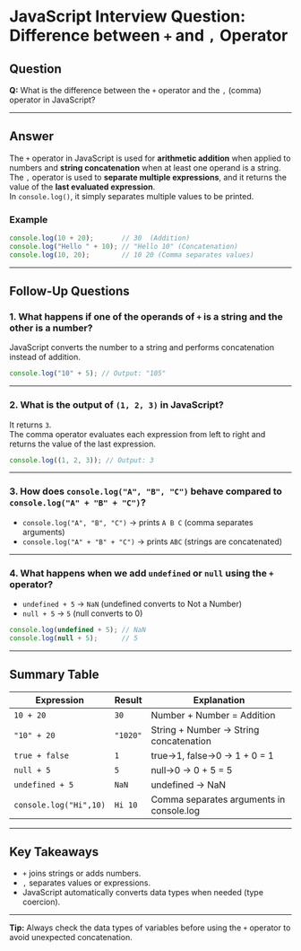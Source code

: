 # JavaScript Interview Question: Difference between `+` and `,` Operator

## Question
**Q:** What is the difference between the `+` operator and the `,` (comma) operator in JavaScript?

---

## Answer
The `+` operator in JavaScript is used for **arithmetic addition** when applied to numbers and **string concatenation** when at least one operand is a string.  
The `,` operator is used to **separate multiple expressions**, and it returns the value of the **last evaluated expression**.  
In `console.log()`, it simply separates multiple values to be printed.

### Example
```javascript
console.log(10 + 20);       // 30  (Addition)
console.log("Hello " + 10); // "Hello 10" (Concatenation)
console.log(10, 20);        // 10 20 (Comma separates values)
```

---

## Follow-Up Questions

### 1. What happens if one of the operands of `+` is a string and the other is a number?
JavaScript converts the number to a string and performs concatenation instead of addition.

```javascript
console.log("10" + 5); // Output: "105"
```

---

### 2. What is the output of `(1, 2, 3)` in JavaScript?
It returns `3`.  
The comma operator evaluates each expression from left to right and returns the value of the last expression.

```javascript
console.log((1, 2, 3)); // Output: 3
```

---

### 3. How does `console.log("A", "B", "C")` behave compared to `console.log("A" + "B" + "C")`?
- `console.log("A", "B", "C")` → prints `A B C` (comma separates arguments)  
- `console.log("A" + "B" + "C")` → prints `ABC` (strings are concatenated)

---

### 4. What happens when we add `undefined` or `null` using the `+` operator?
- `undefined + 5` → `NaN` (undefined converts to Not a Number)  
- `null + 5` → `5` (null converts to 0)

```javascript
console.log(undefined + 5); // NaN
console.log(null + 5);      // 5
```

---

## Summary Table

| Expression           | Result | Explanation                                   |
|----------------------|---------|----------------------------------------------|
| `10 + 20`            | `30`    | Number + Number = Addition                   |
| `"10" + 20`          | `"1020"`| String + Number → String concatenation        |
| `true + false`       | `1`     | true→1, false→0 → 1 + 0 = 1                  |
| `null + 5`           | `5`     | null→0 → 0 + 5 = 5                           |
| `undefined + 5`      | `NaN`   | undefined → NaN                              |
| `console.log("Hi",10)`| `Hi 10`| Comma separates arguments in console.log     |

---

## Key Takeaways
- `+` joins strings or adds numbers.  
- `,` separates values or expressions.  
- JavaScript automatically converts data types when needed (type coercion).

---

**Tip:** Always check the data types of variables before using the `+` operator to avoid unexpected concatenation.
